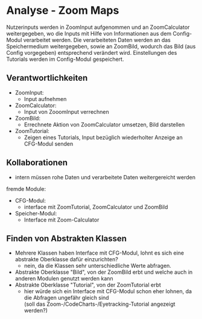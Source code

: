 # Analyse - Zoom Maps
<!-- Hier Notizen zum Denkprozess! -->
Nutzerinputs werden in ZoomInput aufgenommen und an ZoomCalculator weitergegeben, wo die Inputs mit Hilfe von Informationen aus dem Config-Modul verarbeitet werden. Die verarbeiteten Daten werden an das Speichermedium weitergegeben, sowie an ZoomBild, wodurch das Bild (aus Config vorgegeben) entsprechend verändert wird.
Einstellungen des Tutorials werden im Config-Modul gespeichert.

## Verantwortlichkeiten
<!-- Wissen, welches verwaltet und angeboten wird, Aktion die angeboten werden, öffentliche Leistung -->
<!-- "Walkthrough" -> Szenarien zur Anwendung des Systems -->
<!-- Nichts, was eine andere Klasse machen könnte -->
<!-- Die Sachen die die Klasse macht -> keiner anderen Klasse geben -->
<!-- zentrale Verantwortlichkeiten vs verteilt -->
- ZoomInput:
     - Input aufnehmen
- ZoomCalculator:
     - Input von ZooomInput verrechnen
- ZoomBild:
     - Errechnete Aktion von ZoomCalculator umsetzen, Bild darstellen
- ZoomTutorial:
     - Zeigen eines Tutorials, Input bezüglich wiederholter Anzeige an CFG-Modul senden
     

## Kollaborationen
<!-- Benutzeranfragen an Dienste, die benötigt werden um Veranwortlichkeiten zu erfüllen -->
<!-- enthüllen Kontroll- und Informationsflüsse, und somit Subsysteme -->
<!-- Können fehlende Verantwortlichkeiten offenbaren, bzw. fehlerhaft zugewiesene -->
- intern müssen rohe Daten und verarbeitete Daten weitergereicht werden

fremde Module:
- CFG-Modul:
     - interface mit ZoomTutorial, ZoomCalculator und ZoomBild
- Speicher-Modul:
     - Interface mit Zoom-Calculator

## Finden von Abstrakten Klassen
<!-- Konkrete Klassen: Instanziierung und Vererbung
     Abstrakte Klassen: Nur Vererbung! -->
<!-- Unterklassen sollten alle geerbten Verantwortlichkeiten unterstützen, eher noch mehr -->
<!-- Gemeinsame Verantwortlichkeiten sollten so weit hoch wie möglich geschoben werden -->
<!-- Abstrakte Klassen erben nie von Konkreten Klassen! -->
<!-- Klassen die keine neue Funktionalität hinzufügen sollten eliminiert werden! -->
<!-- Letzte Folien der Vorlesung sind hilfreich hierfür! -->
- Mehrere Klassen haben Interface mit CFG-Modul, lohnt es sich eine abstrakte Oberklasse dafür einzurichten?  
     - nein, da die Klassen sehr unterschiedliche Werte abfragen.
- Abstrakte Oberklasse "Bild", von der ZoomBild erbt und welche auch in anderen Modulen genutzt werden kann
- Abstrakte Oberklasse "Tutorial", von der ZoomTutorial erbt
     - hier würde sich ein Interface mit CFG-Modul schon eher lohnen, da die Abfragen ungefähr gleich sind  
       (soll das Zoom-/CodeCharts-/Eyetracking-Tutorial angezeigt werden?)